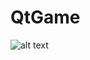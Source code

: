 # QtGame

![alt text](https://github.com/LeKer29/QtGame/blob/master/2I_project/images/Menu.PNG?raw=true)

